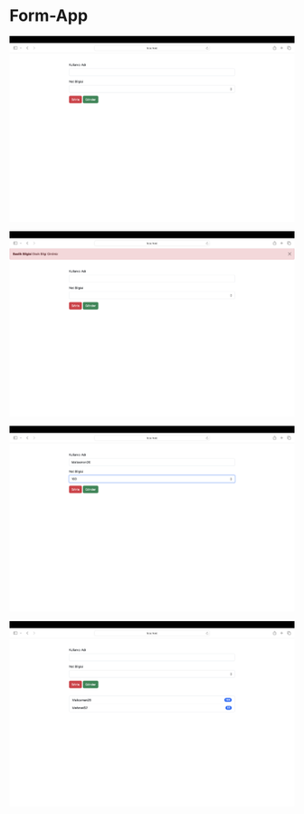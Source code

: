 # Form-App

![](readme-images/1.png)

![](readme-images/2.png)

![](readme-images/3.png)

![](readme-images/4.png)
